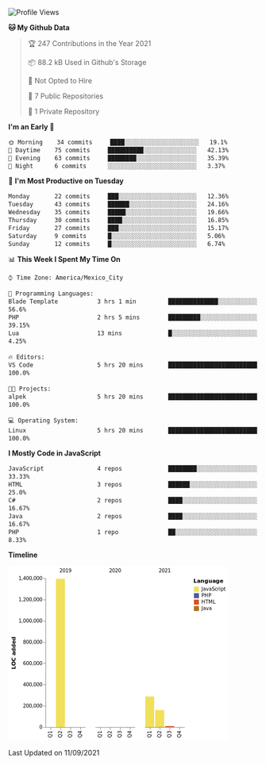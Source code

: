 <!--START_SECTION:waka-->
![Profile Views](http://img.shields.io/badge/Profile%20Views-0-blue)

**🐱 My Github Data** 

> 🏆 247 Contributions in the Year 2021
 > 
> 📦 88.2 kB Used in Github's Storage 
 > 
> 🚫 Not Opted to Hire
 > 
> 📜 7 Public Repositories 
 > 
> 🔑 1 Private Repository 
 > 
**I'm an Early 🐤** 

```text
🌞 Morning    34 commits     ████░░░░░░░░░░░░░░░░░░░░░   19.1% 
🌆 Daytime    75 commits     ██████████░░░░░░░░░░░░░░░   42.13% 
🌃 Evening    63 commits     ████████░░░░░░░░░░░░░░░░░   35.39% 
🌙 Night      6 commits      ░░░░░░░░░░░░░░░░░░░░░░░░░   3.37%

```
📅 **I'm Most Productive on Tuesday** 

```text
Monday       22 commits     ███░░░░░░░░░░░░░░░░░░░░░░   12.36% 
Tuesday      43 commits     ██████░░░░░░░░░░░░░░░░░░░   24.16% 
Wednesday    35 commits     █████░░░░░░░░░░░░░░░░░░░░   19.66% 
Thursday     30 commits     ████░░░░░░░░░░░░░░░░░░░░░   16.85% 
Friday       27 commits     ███░░░░░░░░░░░░░░░░░░░░░░   15.17% 
Saturday     9 commits      █░░░░░░░░░░░░░░░░░░░░░░░░   5.06% 
Sunday       12 commits     █░░░░░░░░░░░░░░░░░░░░░░░░   6.74%

```


📊 **This Week I Spent My Time On** 

```text
⌚︎ Time Zone: America/Mexico_City

💬 Programming Languages: 
Blade Template           3 hrs 1 min         ██████████████░░░░░░░░░░░   56.6% 
PHP                      2 hrs 5 mins        █████████░░░░░░░░░░░░░░░░   39.15% 
Lua                      13 mins             █░░░░░░░░░░░░░░░░░░░░░░░░   4.25%

🔥 Editors: 
VS Code                  5 hrs 20 mins       █████████████████████████   100.0%

🐱‍💻 Projects: 
alpek                    5 hrs 20 mins       █████████████████████████   100.0%

💻 Operating System: 
Linux                    5 hrs 20 mins       █████████████████████████   100.0%

```

**I Mostly Code in JavaScript** 

```text
JavaScript               4 repos             ████████░░░░░░░░░░░░░░░░░   33.33% 
HTML                     3 repos             ██████░░░░░░░░░░░░░░░░░░░   25.0% 
C#                       2 repos             ████░░░░░░░░░░░░░░░░░░░░░   16.67% 
Java                     2 repos             ████░░░░░░░░░░░░░░░░░░░░░   16.67% 
PHP                      1 repo              ██░░░░░░░░░░░░░░░░░░░░░░░   8.33%

```


**Timeline**

![Chart not found](https://raw.githubusercontent.com/JorgeGinez/JorgeGinez/main/charts/bar_graph.png) 


 Last Updated on 11/09/2021
<!--END_SECTION:waka-->
